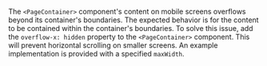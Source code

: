 The `<PageContainer>` component's content on mobile screens overflows beyond its container's boundaries. The expected behavior is for the content to be contained within the container's boundaries. To solve this issue, add the `overflow-x: hidden` property to the `<PageContainer>` component. This will prevent horizontal scrolling on smaller screens. An example implementation is provided with a specified `maxWidth`.
